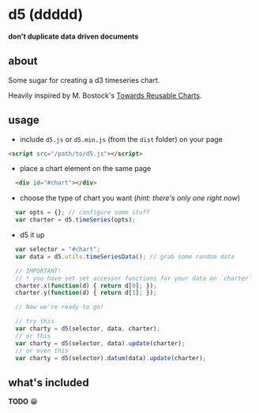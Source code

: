 # d5 (ddddd)
**don't duplicate data driven documents**

## about

Some sugar for creating a d3 timeseries chart.

Heavily inspired by M. Bostock's [Towards Reusable Charts](http://bost.ocks.org/mike/chart/).

## usage

* include `d5.js` or `d5.min.js` (from the `dist` folder) on your page 

```html
<script src="/path/to/d5.js"></script>
```

* place a chart element on the same page

```html
  <div id="#chart"></div>
```

* choose the type of chart you want (_hint: there's only one right now_)

```javascript
  var opts = {}; // configure some stuff
  var charter = d5.timeSeries(opts);
```

* d5 it up

```javascript
  var selector = "#chart";
  var data = d5.utils.timeSeriesData(); // grab some random data

  // IMPORTANT!
  // * you have set set accessor functions for your data on `charter`
  charter.x(function(d) { return d[0]; });
  charter.y(function(d) { return d[1]; });

  // Now we're ready to go!

  // try this
  var charty = d5(selector, data, charter);
  // or this
  var charty = d5(selector, data).update(charter);
  // or even this
  var charty = d5(selector).datum(data).update(charter);
```

## what's included

**TODO**
:grin: